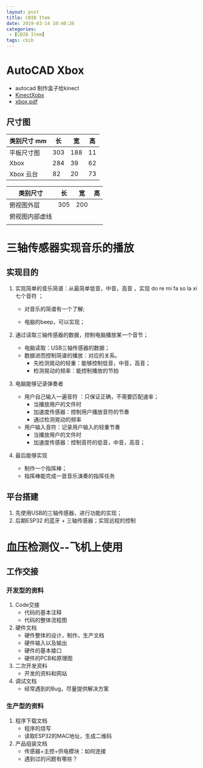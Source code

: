 ```yaml
---
layout: post
title: CBIB Item
date: 2019-03-14 10:40:26
categories: 
 - [CBIB Item]
tags: cbib
---
```




# AutoCAD Xbox

+ autocad 制作盒子给kinect
+ [KinectXobx](/document/cad/KinectXbox.dwg)
+ [xbox.pdf](/document/cad/xbox.pdf)

## 尺寸图

| 类别尺寸 mm | 长   | 宽   | 高   |
| ----------- | ---- | ---- | ---- |
| 平板尺寸图  | 303  | 188  | 11   |
| Xbox        | 284  | 39   | 62   |
| Xbox 云台   | 82   | 20   | 73   |

| 类别尺寸       | 长   | 宽   | 高   |
| -------------- | ---- | ---- | ---- |
| 俯视图外层     | 305  | 200  |      |
| 俯视图内部虚线 |      |      |      |
|                |      |      |      |

# 三轴传感器实现音乐的播放

## 实现目的

1. 实现简单的音乐简谱：从最简单低音，中音，高音 ，实现   do re mi fa so la xi 七个音符 ；

   + 对音乐的简谱有一个了解;

   + 电脑的beep，可以实现；

2. 通过读取三轴传感器的数据，控制电脑播放某一个音节；

   + 电脑读取：USB三轴传感器的数据；
   + 数据进而控制简谱的播放：对应的关系。
     + 先检测晃动的轻重：能够控制低音，中音，高音；
     + 检测晃动的频率：能控制播放的节拍

3. 电脑能够记录弹奏者

   + 用户自己输入一遍音符 ：只保证正确，不需要匹配速率；
     + 当播放用户的文件时
     + 加速度传感器：控制用户播放音符的节奏
     + 通过检测晃动的频率
   + 用户输入音符：记录用户输入的轻重节奏
     + 当播放用户的文件时
     + 加速度传感器：控制音符的低音，中音，高音；

4. 最后能够实现

   + 制作一个指挥棒；
   + 指挥棒能完成一首音乐演奏的指挥任务

## 平台搭建

1. 先使用USB的三轴传感器，进行功能的实现；
2. 后期ESP32 的蓝牙 + 三轴传感器；实现远程的控制

# 血压检测仪--飞机上使用

## 工作交接

### 开发型的资料

1. Code交接
   + 代码的基本注释
   + 代码的整体流程图
2. 硬件文档
   + 硬件整体的设计，制作，生产文档
   + 硬件输入以及输出
   + 硬件的基本接口
   + 硬件的PCB和原理图
3. 二次开发资料
   + 开发的资料和网站
4. 调试文档
   + 经常遇到的Bug，尽量提供解决方案

### 生产型的资料

1. 程序下载文档
   + 程序的烧写
   + 读取ESP32的MAC地址，生成二维码
2. 产品组装文档
   + 传感器+主控+供电模块：如何连接
   + 遇到过的问题有哪些？